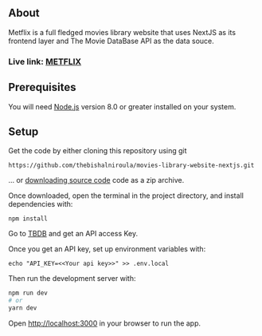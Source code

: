 ## About

Metflix is a full fledged movies library website that uses NextJS as its frontend layer and The Movie DataBase API as the data souce.

### Live link: [METFLIX](https://metflix-one.vercel.app)
## Prerequisites

You will need [Node.js](https://nodejs.org) version 8.0 or greater installed on your system.

## Setup

Get the code by either cloning this repository using git

```
https://github.com/thebishalniroula/movies-library-website-nextjs.git
```

... or [downloading source code](https://github.com/thebishalniroula/movies-library-website-nextjs/archive/refs/heads/main.zip) code as a zip archive.

Once downloaded, open the terminal in the project directory, and install dependencies with:

```
npm install
```

Go to [TBDB](https://www.themoviedb.org/) and get an API access Key.

Once you get an API key, set up environment variables with:

```
echo "API_KEY=<<Your api key>>" >> .env.local
```

Then run the development server with:

```bash
npm run dev
# or
yarn dev
```

Open [http://localhost:3000](http://localhost:3000) in your browser to run the app.
